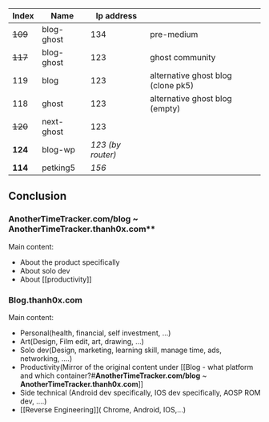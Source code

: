 
| Index   | Name       | Ip address        |                                    |
| ------- | ---------- | ----------------- | ---------------------------------- |
| ~~109~~ | blog-ghost | 134               | pre-medium                         |
| ~~117~~ | blog-ghost | 123               | ghost community                    |
| 119     | blog       | 123               | alternative ghost blog (clone pk5) |
| 118     | ghost      | 123               | alternative ghost blog (empty)     |
| ~~120~~ | next-ghost | 123               |                                    |
| **124** | blog-wp    | *123 (by router)* |                                    |
| **114** | petking5   | *156*             |                                    |
## Conclusion
### AnotherTimeTracker.com/blog ~ AnotherTimeTracker.thanh0x.com**
Main content:
+ About the product specifically
+ About solo dev
+ About [[productivity]]
### Blog.thanh0x.com 
Main content:
+ Personal(health, financial, self investment, ...) 
+ Art(Design, Film edit, art, drawing, ...) 
+ Solo dev(Design, marketing, learning skill, manage time, ads, networking, ....) 
+ Productivity(Mirror of the original content under [[Blog - what platform and which container?#**AnotherTimeTracker.com/blog** ~ **AnotherTimeTracker.thanh0x.com**]]
+ Side technical (Android dev specifically, IOS dev specifically, AOSP ROM dev, ....) 
+ [[Reverse Engineering]]( Chrome, Android, IOS,...)
